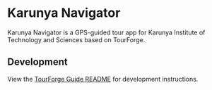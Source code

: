 # Karunya Navigator
Karunya Navigator is a GPS-guided tour app for Karunya Institute of Technology and Sciences based on TourForge.

## Development
View the [TourForge Guide README](https://github.com/tourforge/guide) for development instructions.

